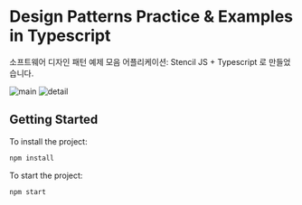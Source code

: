 # Design Patterns Practice & Examples in Typescript 

소프트웨어 디자인 패턴 예제 모음 어플리케이션: Stencil JS + Typescript 로 만들었습니다.

![main](https://user-images.githubusercontent.com/49656942/85185810-dfcc6c00-b252-11ea-93b4-0e56ba435831.png)
![detail](https://user-images.githubusercontent.com/49656942/85185804-df33d580-b252-11ea-8daa-a5b5816ba880.png)



## Getting Started

To install the project:

```bash
npm install
```

To start the project:

```bash
npm start
```
